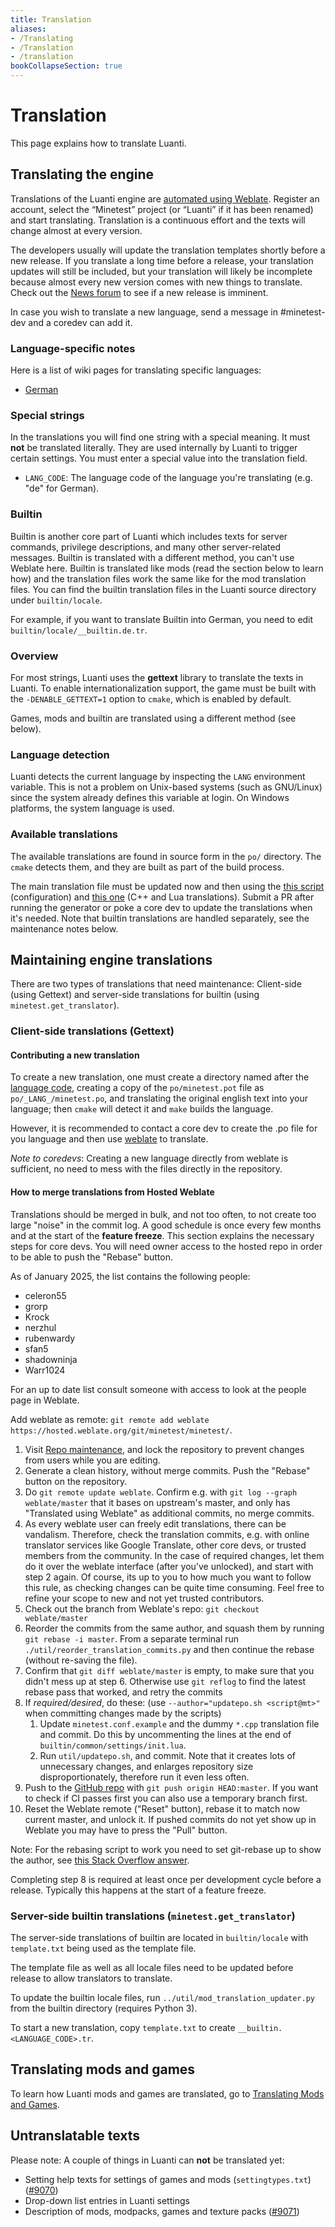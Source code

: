 ```yaml
---
title: Translation
aliases:
- /Translating
- /Translation
- /translation
bookCollapseSection: true
---
```


# Translation
This page explains how to translate Luanti.

Translating the engine
----------------------

Translations of the Luanti engine are [automated using Weblate](https://hosted.weblate.org/projects/minetest/minetest/). Register an account, select the “Minetest” project (or “Luanti” if it has been renamed) and start translating. Translation is a continuous effort and the texts will change almost at every version.

The developers usually will update the translation templates shortly before a new release. If you translate a long time before a release, your translation updates will still be included, but your translation will likely be incomplete because almost every new version comes with new things to translate. Check out the [News forum](https://forum.luanti.org/viewforum.php?f=18) to see if a new release is imminent.

In case you wish to translate a new language, send a message in #minetest-dev and a coredev can add it.

### Language-specific notes

Here is a list of wiki pages for translating specific languages:

* [German](/for-creators/translation/de)

### Special strings

In the translations you will find one string with a special meaning. It must **not** be translated literally. They are used internally by Luanti to trigger certain settings. You must enter a special value into the translation field.

* `LANG_CODE`: The language code of the language you're translating (e.g. "de" for German).

### Builtin

Builtin is another core part of Luanti which includes texts for server commands, privilege descriptions, and many other server-related messages. Builtin is translated with a different method, you can't use Weblate here. Builtin is translated like mods (read the section below to learn how) and the translation files work the same like for the mod translation files. You can find the builtin translation files in the Luanti source directory under `builtin/locale`.

For example, if you want to translate Builtin into German, you need to edit `builtin/locale/__builtin.de.tr`.

### Overview

For most strings, Luanti uses the **gettext** library to translate the texts in Luanti. To enable internationalization support, the game must be built with the `-DENABLE_GETTEXT=1` option to `cmake`, which is enabled by default.

Games, mods and builtin are translated using a different method (see below).

### Language detection

Luanti detects the current language by inspecting the `LANG` environment variable. This is not a problem on Unix-based systems (such as GNU/Linux) since the system already defines this variable at login. On Windows platforms, the system language is used.

### Available translations

The available translations are found in source form in the `po/` directory. The `cmake` detects them, and they are built as part of the build process.

The main translation file must be updated now and then using the [this script](https://github.com/luanti-org/luanti/blob/master/builtin/mainmenu/settings/generate_from_settingtypes.lua) (configuration) and [this one](https://github.com/luanti-org/luanti/blob/master/util/updatepo.sh) (C++ and Lua translations). Submit a PR after running the generator or poke a core dev to update the translations when it's needed. Note that builtin translations are handled separately, see the maintenance notes below.

Maintaining engine translations
-------------------------------

There are two types of translations that need maintenance: Client-side (using Gettext) and server-side translations for builtin (using `minetest.get_translator`).

### Client-side translations (Gettext)

#### Contributing a new translation

To create a new translation, one must create a directory named after the [language code](http://www.mathguide.de/info/tools/languagecode.html), creating a copy of the `po/minetest.pot` file as `po/_LANG_/minetest.po`, and translating the original english text into your language; then `cmake` will detect it and `make` builds the language.

However, it is recommended to contact a core dev to create the .po file for you language and then use [weblate](https://hosted.weblate.org/projects/minetest/minetest/) to translate.

_Note to coredevs_: Creating a new language directly from weblate is sufficient, no need to mess with the files directly in the repository.

#### How to merge translations from Hosted Weblate

Translations should be merged in bulk, and not too often, to not create too large "noise" in the commit log. A good schedule is once every few months and at the start of the **feature freeze**. This section explains the necessary steps for core devs. You will need owner access to the hosted repo in order to be able to push the "Rebase" button.

As of January 2025, the list contains the following people:
* celeron55
* grorp
* Krock
* nerzhul
* rubenwardy
* sfan5
* shadowninja
* Warr1024

For an up to date list consult someone with access to look at the people page in Weblate.

Add weblate as remote: `git remote add weblate https://hosted.weblate.org/git/minetest/minetest/`.

1.  Visit [Repo maintenance](https://hosted.weblate.org/projects/minetest/minetest/#repository), and lock the repository to prevent changes from users while you are editing.
2.  Generate a clean history, without merge commits. Push the "Rebase" button on the repository.
3.  Do `git remote update weblate`. Confirm e.g. with `git log --graph weblate/master` that it bases on upstream's master, and only has "Translated using Weblate" as additional commits, no merge commits.
4.  As every weblate user can freely edit translations, there can be vandalism. Therefore, check the translation commits, e.g. with online translator services like Google Translate, other core devs, or trusted members from the community. In the case of required changes, let them do it over the weblate interface (after you've unlocked), and start with step 2 again. Of course, its up to you to how much you want to follow this rule, as checking changes can be quite time consuming. Feel free to refine your scope to new and not yet trusted contributors.
5.  Check out the branch from Weblate's repo: `git checkout weblate/master`
6.  Reorder the commits from the same author, and squash them by running `git rebase -i master`. From a separate terminal run `./util/reorder_translation_commits.py` and then continue the rebase (without re-saving the file).
7.  Confirm that `git diff weblate/master` is empty, to make sure that you didn't mess up at step 6. Otherwise use `git reflog` to find the latest rebase pass that worked, and retry the commits
8.  If _required/desired_, do these: (use `--author="updatepo.sh <script@mt>"` when committing changes made by the scripts)
    1.  Update `minetest.conf.example` and the dummy `*.cpp` translation file and commit. Do this by uncommenting the lines at the end of `builtin/common/settings/init.lua`.
    2.  Run `util/updatepo.sh`, and commit. Note that it creates lots of unnecessary changes, and enlarges repository size disproportionately, therefore run it even less often.
9.  Push to the [GitHub repo](https://github.com/luanti-org/luanti) with `git push origin HEAD:master`. If you want to check if CI passes first you can also use a temporary branch first.
10.  Reset the Weblate remote ("Reset" button), rebase it to match now current master, and unlock it. If pushed commits do not yet show up in Weblate you may have to press the "Pull" button.

Note: For the rebasing script to work you need to set git-rebase up to show the author, see [this Stack Overflow answer](http://stackoverflow.com/a/35851846).

Completing step 8 is required at least once per development cycle before a release. Typically this happens at the start of a feature freeze.

### Server-side builtin translations (`minetest.get_translator`)

The server-side translations of builtin are located in `builtin/locale` with `template.txt` being used as the template file.

The template file as well as all locale files need to be updated before release to allow translators to translate.

To update the builtin locale files, run `../util/mod_translation_updater.py` from the builtin directory (requires Python 3).

To start a new translation, copy `template.txt` to create `__builtin.<LANGUAGE_CODE>.tr`.

Translating mods and games
--------------------------

To learn how Luanti mods and games are translated, go to [Translating Mods and Games](/for-creators/translation/mods-and-games).

Untranslatable texts
--------------------

Please note: A couple of things in Luanti can **not** be translated yet:

* Setting help texts for settings of games and mods (`settingtypes.txt`) ([#9070](https://github.com/luanti-org/luanti/issues/9070))
* Drop-down list entries in Luanti settings
* Description of mods, modpacks, games and texture packs ([#9071](https://github.com/luanti-org/luanti/issues/9071))
